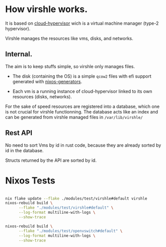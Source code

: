 # How virshle works.

It is based on
[cloud-hypervisor](https://github.com/cloud-hypervisor/cloud-hypervisor)
wich is a virtual machine manager (type-2 hypervisor).

Virshle manages the resources like vms, disks, and networks.

## Internal.

The aim is to keep stuffs simple, so virshle only manages files.

- The disk (containing the OS) is a simple `qcow2` files with efi support generated with
  [nixos-generators](https://github.com/nix-community/nixos-generators).

- Each vm is a running instance of cloud-hypervisor linked to its
  own resources (disks, networks).

For the sake of speed resources are registered into a database,
which one is not crucial for virshle functionning.
The database acts like an index and can be generated from virshle managed files in
`/var/lib/virshle/`

## Rest API

No need to sort Vms by id in rust code,
because they are already sorted by id in the database.

Structs returned by the API are sorted by id.

# Nixos Tests

```sh

nix flake update --flake ./modules/test/virshle#default virshle
nixos-rebuild build \
      --flake "./modules/test/virshle#default" \
      --log-format multiline-with-logs \
      --show-trace
```

```sh
nixos-rebuild build \
      --flake "./modules/test/openvswitch#default" \
      --log-format multiline-with-logs \
      --show-trace
```
